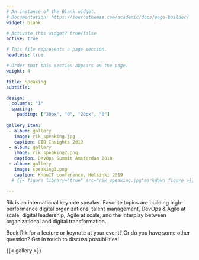 ```yaml
---
# An instance of the Blank widget.
# Documentation: https://sourcethemes.com/academic/docs/page-builder/
widget: blank

# Activate this widget? true/false
active: true

# This file represents a page section.
headless: true

# Order that this section appears on the page.
weight: 4

title: Speaking
subtitle:

design:
  columns: "1"
  spacing:
    padding: ["20px", "0", "20px", "0"]
    
gallery_item:
 - album: gallery
   image: rik_speaking.jpg
   caption: CIO Insights 2019
 - album: gallery
   image: rik_speaking2.png
   caption: DevOps Summit Amsterdam 2018  
 - album: gallery
   image: speaking3.png
   caption: KnowIT conference, Helsinki 2019 
  # {{< figure library="true" src="rik_speaking.jpg"markdown figure >}}  
      
---
```


Rik is an international keynote speaker. Favorite topics are building high-performance digital organizations, talent management, DevOps & Agile at scale, digital leadership, Agile at scale, and the interplay between organizational and digital transformation. 

Book Rik for a lecture or keynote at your event? Or do you have some other question? Get in touch to discuss possibilities!

{{< gallery >}}



